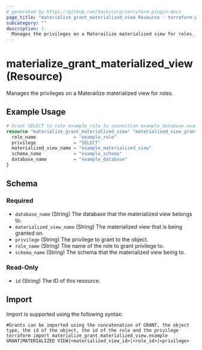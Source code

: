 ```yaml
---
# generated by https://github.com/hashicorp/terraform-plugin-docs
page_title: "materialize_grant_materialized_view Resource - terraform-provider-materialize"
subcategory: ""
description: |-
  Manages the privileges on a Materailize materialized view for roles.
---
```


# materialize_grant_materialized_view (Resource)

Manages the privileges on a Materailize materialized view for roles.

## Example Usage

```terraform
# Grant SELECT to role example_role to connection example_database.example_schema.example_materialized_view
resource "materialize_grant_materialized_view" "materialized_view_grant_select" {
  role_name              = "example_role"
  privilege              = "SELECT"
  materialized_view_name = "example_materialized_view"
  schema_name            = "example_schema"
  database_name          = "example_database"
}
```

<!-- schema generated by tfplugindocs -->
## Schema

### Required

- `database_name` (String) The database that the materialized view belongs to.
- `materialized_view_name` (String) The materialized view that is being granted on.
- `privilege` (String) The privilege to grant to the object.
- `role_name` (String) The name of the role to grant privilege to.
- `schema_name` (String) The schema that the materialized view being to.

### Read-Only

- `id` (String) The ID of this resource.

## Import

Import is supported using the following syntax:

```shell
#Grants can be imported using the concatenation of GRANT, the object type, the id of the object, the id of the role and the privilege 
terraform import materialize_grant_materialized_view.example GRANT|MATERIALIZED VIEW|<materialized_view_id>|<role_id>|<privilege>
```
